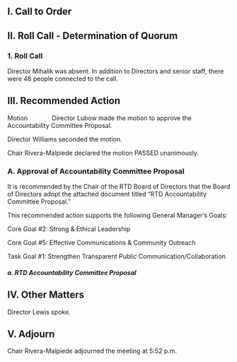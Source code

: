 ## I. Call to Order

## II. Roll Call - Determination of Quorum

### 1. Roll Call

Director Mihalik was absent. In addition to Directors and senior staff, there were 48 people connected to the call.

## III. Recommended Action

Motion              Director Lubow made the motion to approve the Accountability Committee Proposal.

Director Williams seconded the motion.

Chair Rivera-Malpiede declared the motion PASSED unanimously.

### A. Approval of Accountability Committee Proposal

It is recommended by the Chair of the RTD Board of Directors that the Board of Directors adopt the attached document titled “RTD Accountability Committee Proposal.”

This recommended action supports the following General Manager’s Goals:

Core Goal #2: Strong & Ethical Leadership

Core Goal #5: Effective Communications & Community Outreach

Task Goal #1: Strengthen Transparent Public Communication/Collaboration

##### a. RTD Accountability Committee Proposal

## IV. Other Matters

Director Lewis spoke.

## V. Adjourn

Chair Rivera-Malpiede adjourned the meeting at 5:52 p.m.